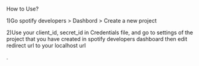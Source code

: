 How to Use?

1)Go spotify developers > Dashbord > Create a new project

2)Use your client_id, secret_id in Credentials file, and go to settings of the project that you have created in spotify developers dashboard then edit redirect url to your localhost url

.

